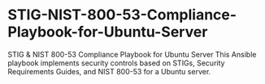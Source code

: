 # STIG-NIST-800-53-Compliance-Playbook-for-Ubuntu-Server
STIG &amp; NIST 800-53 Compliance Playbook for Ubuntu Server  This Ansible playbook implements security controls based on STIGs, Security Requirements Guides, and NIST 800-53 for a Ubuntu server.
